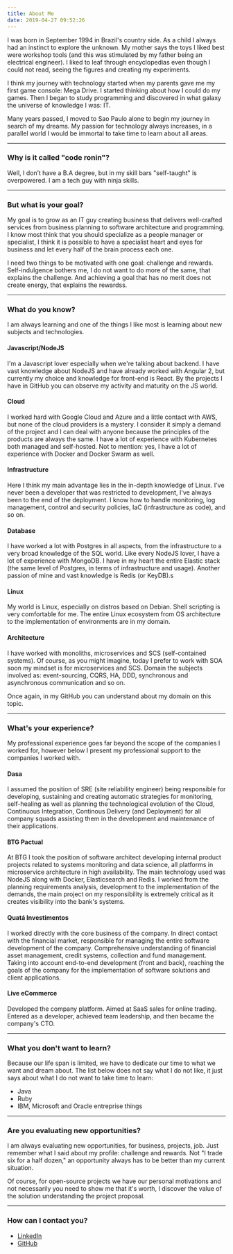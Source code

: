```yaml
---
title: About Me
date: 2019-04-27 09:52:26
---
```


I was born in September 1994 in Brazil's country side. As a child I always had an instinct to explore the unknown. My mother says the toys I liked best were workshop tools (and this was stimulated by my father being an electrical engineer). I liked to leaf through encyclopedias even though I could not read, seeing the figures and creating my experiments.

I think my journey with technology started when my parents gave me my first game console: Mega Drive. I started thinking about how I could do my games. Then I began to study programming and discovered in what galaxy the universe of knowledge I was: IT.

Many years passed, I moved to Sao Paulo alone to begin my journey in search of my dreams. My passion for technology always increases, in a parallel world I would be immortal to take time to learn about all areas.

<hr/>

### Why is it called "code ronin"?

Well, I don’t have a B.A degree, but in my skill bars "self-taught" is overpowered. I am a tech guy with ninja skills.

<hr/>

### But what is your goal?

My goal is to grow as an IT guy creating business that delivers well-crafted services from business planning to software architecture and programming. I know most think that you should specialize as a people manager or specialist, I think it is possible to have a specialist heart and eyes for business and let every half of the brain process each one.

I need two things to be motivated with one goal: challenge and rewards. Self-indulgence bothers me, I do not want to do more of the same, that explains the challenge. And achieving a goal that has no merit does not create energy, that explains the rewardss.

<hr/>

### What do you know?

I am always learning and one of the things I like most is learning about new subjects and technologies.

#### Javascript/NodeJS

I'm a Javascript lover especially when we're talking about backend. I have vast knowledge about NodeJS and have already worked with Angular 2, but currently my choice and knowledge for front-end is React. By the projects I have in GitHub you can observe my activity and maturity on the JS world.

#### Cloud

I worked hard with Google Cloud and Azure and a little contact with AWS, but none of the cloud providers is a mystery. I consider it simply a demand of the project and I can deal with anyone because the principles of the products are always the same. I have a lot of experience with Kubernetes both managed and self-hosted. Not to mention: yes, I have a lot of experience with Docker and Docker Swarm as well.

#### Infrastructure

Here I think my main advantage lies in the in-depth knowledge of Linux. I've never been a developer that was restricted to development, I've always been to the end of the deployment. I know how to handle monitoring, log management, control and security policies, IaC (infrastructure as code), and so on.

#### Database

I have worked a lot with Postgres in all aspects, from the infrastructure to a very broad knowledge of the SQL world. Like every NodeJS lover, I have a lot of experience with MongoDB. I have in my heart the entire Elastic stack (the same level of Postgres, in terms of infrastructure and usage). Another passion of mine and vast knowledge is Redis (or KeyDB).s

#### Linux

My world is Linux, especially on distros based on Debian. Shell scripting is very comfortable for me. The entire Linux ecosystem from OS architecture to the implementation of environments are in my domain.

#### Architecture

I have worked with monoliths, microservices and SCS (self-contained systems). Of course, as you might imagine, today I prefer to work with SOA soon my mindset is for microservices and SCS. Domain the subjects involved as: event-sourcing, CQRS, HA, DDD, synchronous and asynchronous communication and so on.

Once again, in my GitHub you can understand about my domain on this topic.

<hr/>

### What's your experience?

My professional experience goes far beyond the scope of the companies I worked for, however below I present my professional support to the companies I worked with.

#### Dasa

I assumed the position of SRE (site reliability engineer) being responsible for developing, sustaining and creating automatic strategies for monitoring, self-healing as well as planning the technological evolution of the Cloud, Continuous Integration, Continous Delivery (and Deployment) for all company squads assisting them in the development and maintenance of their applications.

#### BTG Pactual

At BTG I took the position of software architect developing internal product projects related to systems monitoring and data science, all platforms in microservice architecture in high availability. The main technology used was NodeJS along with Docker, Elasticsearch and Redis. I worked from the planning requirements analysis, development to the implementation of the demands, the main project on my responsibility is extremely critical as it creates visibility into the bank's systems.

#### Quatá Investimentos

I worked directly with the core business of the company. In direct contact with the financial market, responsible for managing the entire software development of the company. Comprehensive understanding of financial asset management, credit systems, collection and fund management. Taking into account end-to-end development (front and back), reaching the goals of the company for the implementation of software solutions and client applications.

#### Live eCommerce

Developed the company platform. Aimed at SaaS sales for online trading. Entered as a developer, achieved team leadership, and then became the company's CTO.

<hr/>

### What you don't want to learn?

Because our life span is limited, we have to dedicate our time to what we want and dream about. The list below does not say what I do not like, it just says about what I do not want to take time to learn:

* Java
* Ruby
* IBM, Microsoft and Oracle entreprise things

<hr/>

### Are you evaluating new opportunities?

I am always evaluating new opportunities, for business, projects, job. Just remember what I said about my profile: challenge and rewards. Not "I trade six for a half dozen," an opportunity always has to be better than my current situation.

Of course, for open-source projects we have our personal motivations and not necessarily you need to show me that it's worth, I discover the value of the solution understanding the project proposal.

<hr/>

### How can I contact you?

* [LinkedIn](https://www.linkedin.com/in/victor-franca-lopes/)
* [GitHub](https://github.com/vflopes)